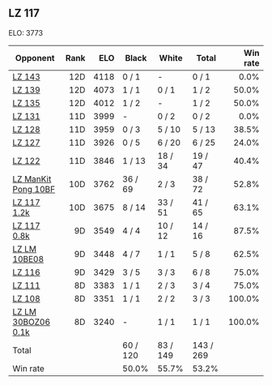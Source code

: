 ## LZ 117 ##

ELO: 3773

Opponent | Rank | ELO | Black | White | Total | Win rate
---------|-----:|----:|-------|-------|-------|-------:
[LZ 143](LZ%20143.md) | 12D | 4118 | 0 / 1 | - | 0 / 1 | 0.0%
[LZ 139](LZ%20139.md) | 12D | 4073 | 1 / 1 | 0 / 1 | 1 / 2 | 50.0%
[LZ 135](LZ%20135.md) | 12D | 4012 | 1 / 2 | - | 1 / 2 | 50.0%
[LZ 131](LZ%20131.md) | 11D | 3999 | - | 0 / 2 | 0 / 2 | 0.0%
[LZ 128](LZ%20128.md) | 11D | 3959 | 0 / 3 | 5 / 10 | 5 / 13 | 38.5%
[LZ 127](LZ%20127.md) | 11D | 3926 | 0 / 5 | 6 / 20 | 6 / 25 | 24.0%
[LZ 122](LZ%20122.md) | 11D | 3846 | 1 / 13 | 18 / 34 | 19 / 47 | 40.4%
[LZ ManKit Pong 10BF](LZ%20ManKit%20Pong%2010BF.md) | 10D | 3762 | 36 / 69 | 2 / 3 | 38 / 72 | 52.8%
[LZ 117 1.2k](LZ%20117%201.2k.md) | 10D | 3675 | 8 / 14 | 33 / 51 | 41 / 65 | 63.1%
[LZ 117 0.8k](LZ%20117%200.8k.md) | 9D | 3549 | 4 / 4 | 10 / 12 | 14 / 16 | 87.5%
[LZ LM 10BE08](LZ%20LM%2010BE08.md) | 9D | 3448 | 4 / 7 | 1 / 1 | 5 / 8 | 62.5%
[LZ 116](LZ%20116.md) | 9D | 3429 | 3 / 5 | 3 / 3 | 6 / 8 | 75.0%
[LZ 111](LZ%20111.md) | 8D | 3383 | 1 / 1 | 2 / 3 | 3 / 4 | 75.0%
[LZ 108](LZ%20108.md) | 8D | 3351 | 1 / 1 | 2 / 2 | 3 / 3 | 100.0%
[LZ LM 30BOZ06 0.1k](LZ%20LM%2030BOZ06%200.1k.md) | 8D | 3240 | - | 1 / 1 | 1 / 1 | 100.0%
Total | | | 60 / 120 | 83 / 149 | 143 / 269 | 
Win rate| | | 50.0% | 55.7% | 53.2% | 
